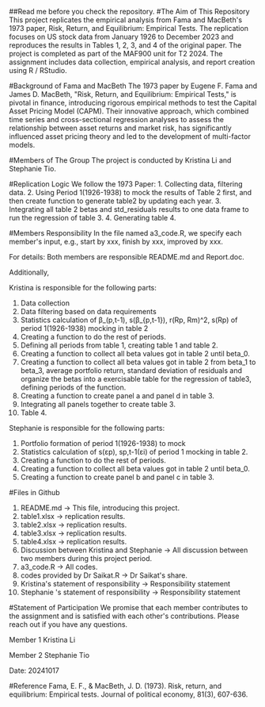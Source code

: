 ##Read me before you check the repository. 
#The Aim of This Repository
This project replicates the empirical analysis from Fama and MacBeth's 1973 paper, Risk, Return, and Equilibrium: Empirical Tests. The replication focuses on US stock data from January 1926 to December 2023 and reproduces the results in Tables 1, 2, 3, and 4 of the original paper.
The project is completed as part of the MAF900 unit for T2 2024. The assignment includes data collection, empirical analysis, and report creation using R / RStudio.

#Background of Fama and MacBeth
The 1973 paper by Eugene F. Fama and James D. MacBeth, "Risk, Return, and Equilibrium: Empirical Tests," is pivotal in finance, introducing rigorous empirical methods to test the Capital Asset Pricing Model (CAPM). Their innovative approach, which combined time series and cross-sectional regression analyses to assess the relationship between asset returns and market risk, has significantly influenced asset pricing theory and led to the development of multi-factor models. 

#Members of The Group
The project is conducted by Kristina Li and Stephanie Tio. 

#Replication Logic
We follow the 1973 Paper: 1. Collecting data, filtering data. 2. Using Period 1(1926-1938) to mock the results of Table 2 first, and then create function to generate table2 by updating each year. 3. Integrating all table 2 betas and std_residuals results to one data frame to run the regression of table 3. 4. Generating table 4. 

#Members Responsibility 
In the file named a3_code.R, we specify each member's input, e.g., start by xxx, finish by xxx, improved by xxx. 

For details:
Both members are responsible README.md and Report.doc. 

Additionally, 

Kristina is responsible for the following parts: 
1. Data collection 
2. Data filtering based on data requirements
3. Statistics calculation of β_(p,t-1), s(β_{p,t-1}), r(Rp, Rm)^2, s(Rp) of period 1(1926-1938) mocking in table 2
4. Creating a function to do the rest of periods. 
5. Defining all periods from table 1, creating table 1 and table 2. 
6. Creating a function to collect all beta values got in table 2 until beta_0. 
7. Creating a function to collect all beta values got in table 2 from beta_1 to beta_3, average portfolio return, standard deviation of residuals and organize the betas into a exercisable table for the regression of table3, defining periods of the function. 
8. Creating a function to create panel a and panel d in table 3. 
9. Integrating all panels together to create table 3. 
10. Table 4. 


Stephanie is responsible for the following parts: 
1. Portfolio formation of period 1(1926-1938) to mock
2. Statistics calculation of s(εp), sp,t-1(εi) of period 1 mocking in table 2.
3. Creating a function to do the rest of periods. 
4. Creating a function to collect all beta values got in table 2 until beta_0. 
5. Creating a function to create panel b and panel c in table 3. 


#Files in Github
1. README.md -> This file, introducing this project. 
2. table1.xlsx -> replication results. 
3. table2.xlsx -> replication results. 
4. table3.xlsx -> replication results. 
5. table4.xlsx -> replication results. 
6. Discussion between Kristina and Stephanie -> All discussion between two members during this project period. 
7. a3_code.R -> All codes. 
8. codes provided by Dr Saikat.R -> Dr Saikat's share. 
9. Kristina's statement of responsibility -> Responsibility statement
10. Stephanie 's statement of responsibility -> Responsibility statement

#Statement of Participation
We promise that each member contributes to the assignment and is satisfied with each other's contributions. Please reach out if you have any questions. 

Member 1
Kristina Li

Member 2
Stephanie Tio

Date: 20241017


#Reference
Fama, E. F., & MacBeth, J. D. (1973). Risk, return, and equilibrium: Empirical tests. Journal of political economy, 81(3), 607-636.
